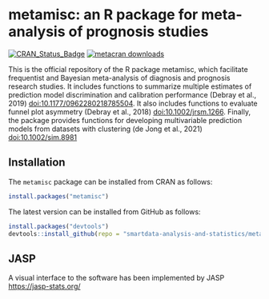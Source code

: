 # metamisc: an R package for meta-analysis of prognosis studies

<!-- badges: start -->

[![CRAN_Status_Badge](https://www.r-pkg.org/badges/version/metamisc)](https://cran.r-project.org/package=metamisc)
[![metacran
downloads](https://cranlogs.r-pkg.org/badges/last-month/precmed)](https://cran.r-project.org/package=metamisc)
<!-- badges: end -->

This is the official repository of the R package metamisc, which facilitate frequentist and Bayesian meta-analysis of diagnosis and prognosis research studies. It includes functions to  summarize multiple estimates of prediction model discrimination and calibration performance (Debray et al., 2019) <doi:10.1177/0962280218785504>. It also includes functions to evaluate funnel plot asymmetry (Debray et al., 2018) <doi:10.1002/jrsm.1266>. Finally, the package provides functions for developing multivariable prediction models from datasets with clustering (de Jong et al., 2021) <doi:10.1002/sim.8981>

## Installation

The `metamisc` package can be installed from CRAN as follows:

``` r
install.packages("metamisc")
```

The latest version can be installed from GitHub as follows:

``` r
install.packages("devtools")
devtools::install_github(repo = "smartdata-analysis-and-statistics/metamisc")
```

## JASP
A visual interface to the software has been implemented by JASP <https://jasp-stats.org/>
